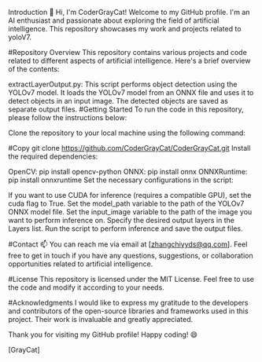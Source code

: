 Introduction
👋 Hi, I'm CoderGrayCat! Welcome to my GitHub profile. I'm an AI enthusiast and passionate about exploring the field of artificial intelligence. This repository showcases my work and projects related to yoloV7.

#Repository Overview
This repository contains various projects and code related to different aspects of artificial intelligence. Here's a brief overview of the contents:

extractLayerOutput.py: This script performs object detection using the YOLOv7 model. It loads the YOLOv7 model from an ONNX file and uses it to detect objects in an input image. The detected objects are saved as separate output files.
#Getting Started
To run the code in this repository, please follow the instructions below:

Clone the repository to your local machine using the following command:

#Copy
git clone https://github.com/CoderGrayCat/CoderGrayCat.git
Install the required dependencies:

OpenCV: pip install opencv-python
ONNX: pip install onnx
ONNXRuntime: pip install onnxruntime
Set the necessary configurations in the script:

If you want to use CUDA for inference (requires a compatible GPU), set the cuda flag to True.
Set the model_path variable to the path of the YOLOv7 ONNX model file.
Set the input_image variable to the path of the image you want to perform inference on.
Specify the desired output layers in the Layers list.
Run the script to perform inference and save the output files.

#Contact
📫 You can reach me via email at [zhangchiyyds@qq.com]. Feel free to get in touch if you have any questions, suggestions, or collaboration opportunities related to artificial intelligence.

#License
This repository is licensed under the MIT License. Feel free to use the code and modify it according to your needs.

#Acknowledgments
I would like to express my gratitude to the developers and contributors of the open-source libraries and frameworks used in this project. Their work is invaluable and greatly appreciated.

Thank you for visiting my GitHub profile! Happy coding! 😄

[GrayCat]
